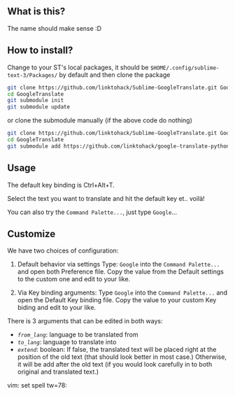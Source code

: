## What is this?
The name should make sense :D

## How to install?
Change to your ST's local packages, it should be
`$HOME/.config/sublime-text-3/Packages/` by default and then clone the package

```bash
git clone https://github.com/linktohack/Sublime-GoogleTranslate.git GoogleTranslate
cd GoogleTranslate
git submodule init
git submodule update
```

or clone the submodule manually (if the above code do nothing)

```bash
git clone https://github.com/linktohack/Sublime-GoogleTranslate.git GoogleTranslate
cd GoogleTranslate
git submodule add https://github.com/linktohack/google-translate-python.git google_translate_python
```

## Usage
The default key binding is Ctrl+Alt+T.

Select the text you want to translate and hit the default key et.. voilà!

You can also try the `Command Palette...`, just type `Google`...
## Customize
We have two choices of configuration:

1. Default behavior via settings
Type: `Google` into the `Command Palette...` and open both Preference file.
Copy the value from the Default settings to the custom one and edit to your
like.

2. Via Key binding arguments:
Type `Google` into the `Command Palette...` and open the Default Key binding
file. Copy the value to your custom Key biding and edit to your like.

There is 3 arguments that can be edited in both ways:

* *`from_lang`*: language to be translated from
* *`to_lang`*: language to translate into
* *`extend`*: boolean: If false, the translated text will be placed right at
  the position of the old text (that should look better in most case.)
Otherwise, it will be add after the old text (if you would look carefully in
to both original and translated text.)

 vim: set spell tw=78:
